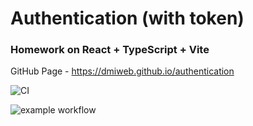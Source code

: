 # Authentication (with token)
### Homework on React + TypeScript + Vite 

GitHub Page - https://dmiweb.github.io/authentication

![CI](https://github.com/dmiweb/authentication/actions/workflows/static.yml/badge.svg)

![example workflow](https://github.com/dmiweb/authentication/actions/workflows/static.yml/badge.svg)